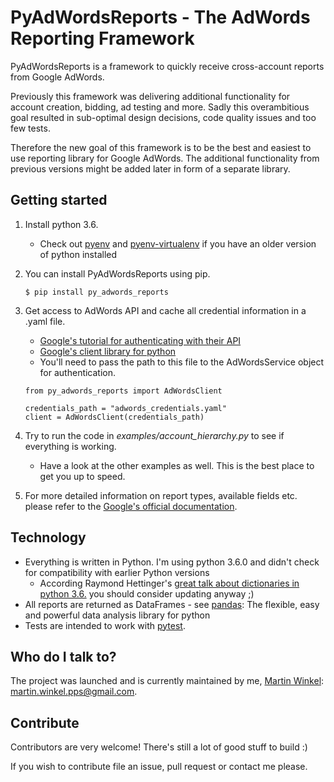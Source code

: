 # PyAdWordsReports - The AdWords Reporting Framework
PyAdWordsReports is a framework to quickly receive cross-account reports from Google AdWords.

Previously this framework was delivering additional functionality for account creation, bidding, ad testing
and more. Sadly this overambitious goal resulted in sub-optimal design decisions, code quality issues and 
too few tests.

Therefore the new goal of this framework is to be the best and easiest to use reporting library for Google
AdWords. The additional functionality from previous versions might be added later in form of a separate
library. 

## Getting started
1. Install python 3.6.
    * Check out [pyenv](https://github.com/pyenv/pyenv) and [pyenv-virtualenv](https://github.com/pyenv/pyenv-virtualenv)
    if you have an older version of python installed
1. You can install PyAdWordsReports using pip.

    `$ pip install py_adwords_reports`
1. Get access to AdWords API and cache all credential information in a .yaml file.
    * [Google's tutorial for authenticating with their API](https://www.youtube.com/watch?v=yaDlZMfYWkg&list=PLOU2XLYxmsII2PCvm73bwxRCu2g_dyp67&index=2) 
    * [Google's client library for python](https://github.com/googleads/googleads-python-lib)
    * You'll need to pass the path to this file to the AdWordsService object for authentication.
    
    ```
    from py_adwords_reports import AdWordsClient
    
    credentials_path = "adwords_credentials.yaml"
    client = AdWordsClient(credentials_path)
    ```
1. Try to run the code in *examples/account_hierarchy.py* to see if everything is working.
    * Have a look at the other examples as well. This is the best place to get you up to speed.
1. For more detailed information on report types, available fields etc. please refer to the [Google's
      official documentation](https://developers.google.com/adwords/api/docs/appendix/reports).

## Technology
* Everything is written in Python. I'm using python 3.6.0 and didn't check for compatibility with earlier Python versions
    * According Raymond Hettinger's [great talk about dictionaries in python 3.6.](https://www.youtube.com/watch?v=p33CVV29OG8)
    you should consider updating anyway ;)
* All reports are returned as DataFrames - see [pandas](https://github.com/pandas-dev/pandas): The flexible, 
easy and powerful data analysis library for python
* Tests are intended to work with [pytest](https://github.com/pytest-dev/pytest).

## Who do I talk to?
The project was launched and is currently maintained by me, [Martin Winkel](https://www.linkedin.com/in/martin-winkel-90678977):
 martin.winkel.pps@gmail.com.

## Contribute
Contributors are very welcome! There's still a lot of good stuff to build :)

If you wish to contribute file an issue, pull request or contact me please.
